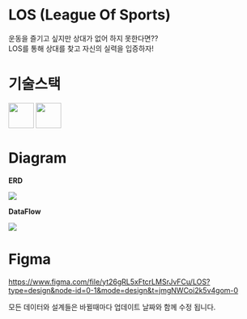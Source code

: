 # LOS (League Of Sports)  

운동을 즐기고 싶지만 상대가 없어 하지 못한다면??  
LOS를 통해 상대를 찾고 자신의 실력을 입증하자!  

# 기술스택  

<img src='https://github.com/rkdalsdl98/los-app/assets/77562358/f79df89a-abf6-44ea-9d11-43c770f70d16' width="50" height="50"> <img src='https://cdn.jumpit.co.kr/images/stacks/flutter.png' width="50" height="50">  

# Diagram  

**ERD**  

<img src='https://github.com/rkdalsdl98/los-app/assets/77562358/3ae4dffc-950e-4422-b272-162ee42e01d8'>  

**DataFlow**  

<img src='https://github.com/rkdalsdl98/los-app/assets/77562358/6fa48cb5-abf1-45b9-a118-1e8d97768d90' >  

# Figma  

https://www.figma.com/file/yt26gRL5xFtcrLMSrJvFCu/LOS?type=design&node-id=0-1&mode=design&t=jmgNWCoi2k5v4gom-0  

모든 데이터와 설계들은 바뀔때마다 업데이트 날짜와 함께 수정 됩니다.